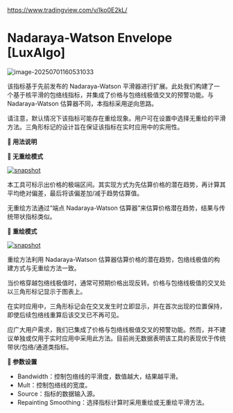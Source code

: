 

https://www.tradingview.com/v/Iko0E2kL/

# Nadaraya-Watson Envelope [LuxAlgo]



![image-20250701160531033](https://pkuxiaohou.oss-cn-beijing.aliyuncs.com/img/202507011605102.png)





该指标基于先前发布的 Nadaraya-Watson 平滑器进行扩展。此处我们构建了一个基于核平滑的包络线指标，并集成了价格与包络线极值交叉的预警功能。与 Nadaraya-Watson 估算器不同，本指标采用逆向思路。

请注意，默认情况下该指标可能存在重绘现象。用户可在设置中选择无重绘的平滑方法。三角形标记的设计旨在保证该指标在实时应用中的实用性。

**🔶 用法说明**

**🔹 无重绘模式**

[![snapshot](https://www.tradingview.com/x/eSy90JEz/)](https://www.tradingview.com/x/eSy90JEz/)

本工具可标示出价格的极端区间。其实现方式为先估算价格的潜在趋势，再计算其平均绝对偏差，最后将该偏差加/减于趋势估算值。

无重绘方法通过“端点 Nadaraya-Watson 估算器”来估算价格潜在趋势，结果与传统带状指标类似。

**🔹 重绘模式**

[![snapshot](https://www.tradingview.com/x/AsDVNltC/)](https://www.tradingview.com/x/AsDVNltC/)

重绘方法利用 Nadaraya-Watson 估算器估算价格的潜在趋势，包络线极值的构建方式与无重绘方法一致。

当价格穿越包络线极值时，通常可预期价格出现反转。价格与包络线极值的交叉处以三角形标记显示于图表上。

在实时应用中，三角形标记会在交叉发生时立即显示，并在首次出现的位置保持，即使后续包络线重算后该交叉已不再可见。

应广大用户需求，我们已集成了价格与包络线极值交叉的预警功能。然而，并不建议单独或仅用于实时应用中采用此方法。目前尚无数据表明该工具的表现优于传统带状/包络/通道类指标。

**🔶 参数设置**

- Bandwidth：控制包络线的平滑度，数值越大，结果越平滑。
- Mult：控制包络线的宽度。
- Source：指标的数据输入源。
- Repainting Smoothing：选择指标计算时采用重绘或无重绘平滑方法。



























































































